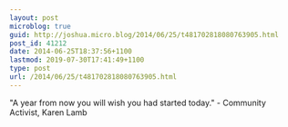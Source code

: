 ```yaml
---
layout: post
microblog: true
guid: http://joshua.micro.blog/2014/06/25/t481702818080763905.html
post_id: 41212
date: 2014-06-25T18:37:56+1100
lastmod: 2019-07-30T17:41:49+1100
type: post
url: /2014/06/25/t481702818080763905.html
---
```

"A year from now you will wish you had started today." - Community Activist, Karen Lamb
